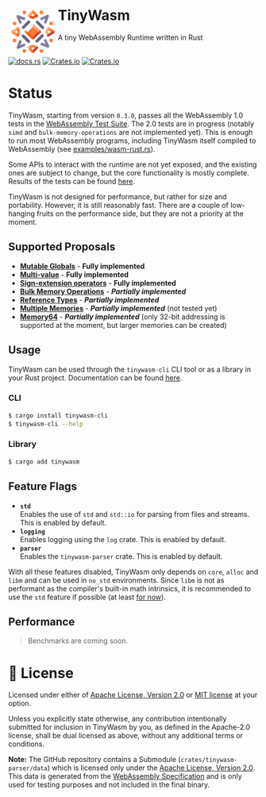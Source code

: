 <div>
    <div>
        <a href=""><img align="left" src="./tinywasm.png" width="100px"></a>
    </div>
    <h1>TinyWasm</h1>
    A tiny WebAssembly Runtime written in Rust
</div>

<br>

[![docs.rs](https://img.shields.io/docsrs/tinywasm?logo=rust)](https://docs.rs/tinywasm) [![Crates.io](https://img.shields.io/crates/v/tinywasm.svg?logo=rust)](https://crates.io/crates/tinywasm) [![Crates.io](https://img.shields.io/crates/l/tinywasm.svg)](./LICENSE-APACHE)

# Status

TinyWasm, starting from version `0.3.0`, passes all the WebAssembly 1.0 tests in the [WebAssembly Test Suite](https://github.com/WebAssembly/testsuite). The 2.0 tests are in progress (notably `simd` and `bulk-memory-operations` are not implemented yet). This is enough to run most WebAssembly programs, including TinyWasm itself compiled to WebAssembly (see [examples/wasm-rust.rs](./examples/wasm-rust.rs)).

Some APIs to interact with the runtime are not yet exposed, and the existing ones are subject to change, but the core functionality is mostly complete.
Results of the tests can be found [here](https://github.com/explodingcamera/tinywasm/tree/main/crates/tinywasm/tests/generated).

TinyWasm is not designed for performance, but rather for size and portability. However, it is still reasonably fast.
There are a couple of low-hanging fruits on the performance side, but they are not a priority at the moment.

## Supported Proposals

- [**Mutable Globals**](https://github.com/WebAssembly/mutable-global/blob/master/proposals/mutable-global/Overview.md) - **Fully implemented**
- [**Multi-value**](https://github.com/WebAssembly/spec/blob/master/proposals/multi-value/Overview.md) - **Fully implemented**
- [**Sign-extension operators**](https://github.com/WebAssembly/spec/blob/master/proposals/sign-extension-ops/Overview.md) - **Fully implemented**
- [**Bulk Memory Operations**](https://github.com/WebAssembly/spec/blob/master/proposals/bulk-memory-operations/Overview.md) - **_Partially implemented_**
- [**Reference Types**](https://github.com/WebAssembly/reference-types/blob/master/proposals/reference-types/Overview.md) - **_Partially implemented_**
- [**Multiple Memories**](https://github.com/WebAssembly/multi-memory/blob/master/proposals/multi-memory/Overview.md) - **_Partially implemented_** (not tested yet)
- [**Memory64**](https://github.com/WebAssembly/memory64/blob/master/proposals/memory64/Overview.md) - **_Partially implemented_** (only 32-bit addressing is supported at the moment, but larger memories can be created)

## Usage

TinyWasm can be used through the `tinywasm-cli` CLI tool or as a library in your Rust project. Documentation can be found [here](https://docs.rs/tinywasm).

### CLI

```sh
$ cargo install tinywasm-cli
$ tinywasm-cli --help
```

### Library

```sh
$ cargo add tinywasm
```

## Feature Flags

- **`std`**\
  Enables the use of `std` and `std::io` for parsing from files and streams. This is enabled by default.
- **`logging`**\
  Enables logging using the `log` crate. This is enabled by default.
- **`parser`**\
  Enables the `tinywasm-parser` crate. This is enabled by default.

With all these features disabled, TinyWasm only depends on `core`, `alloc` and `libm` and can be used in `no_std` environments.
Since `libm` is not as performant as the compiler's built-in math intrinsics, it is recommended to use the `std` feature if possible (at least [for now](https://github.com/rust-lang/rfcs/issues/2505)).

## Performance

> Benchmarks are coming soon.

# 📄 License

Licensed under either of [Apache License, Version 2.0](./LICENSE-APACHE) or [MIT license](./LICENSE-MIT) at your option.

Unless you explicitly state otherwise, any contribution intentionally submitted for inclusion in TinyWasm by you, as defined in the Apache-2.0 license, shall be dual licensed as above, without any additional terms or conditions.

**Note:** The GitHub repository contains a Submodule (`crates/tinywasm-parser/data`) which is licensed only under the [Apache License, Version 2.0](https://github.com/WebAssembly/spec/blob/main/test/LICENSE). This data is generated from the [WebAssembly Specification](https://github.com/WebAssembly/spec/tree/main/test) and is only used for testing purposes and not included in the final binary.
